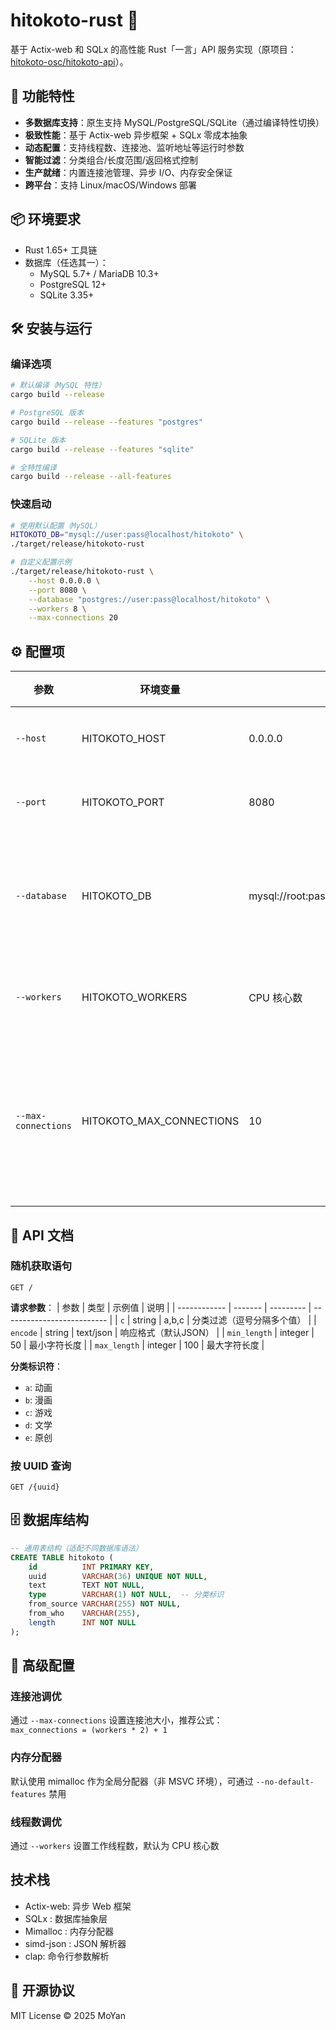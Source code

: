 # hitokoto-rust 🦀

基于 Actix-web 和 SQLx 的高性能 Rust「一言」API 服务实现（原项目：[hitokoto-osc/hitokoto-api](https://github.com/hitokoto-osc/hitokoto-api)）。

## 🚀 功能特性

- **多数据库支持**：原生支持 MySQL/PostgreSQL/SQLite（通过编译特性切换）
- **极致性能**：基于 Actix-web 异步框架 + SQLx 零成本抽象
- **动态配置**：支持线程数、连接池、监听地址等运行时参数
- **智能过滤**：分类组合/长度范围/返回格式控制
- **生产就绪**：内置连接池管理、异步 I/O、内存安全保证
- **跨平台**：支持 Linux/macOS/Windows 部署

## 📦 环境要求

- Rust 1.65+ 工具链
- 数据库（任选其一）：
  - MySQL 5.7+ / MariaDB 10.3+
  - PostgreSQL 12+
  - SQLite 3.35+

## 🛠️ 安装与运行

### 编译选项
```bash
# 默认编译（MySQL 特性）
cargo build --release 

# PostgreSQL 版本
cargo build --release --features "postgres"

# SQLite 版本
cargo build --release --features "sqlite"

# 全特性编译
cargo build --release --all-features
```

### 快速启动
```bash
# 使用默认配置（MySQL）
HITOKOTO_DB="mysql://user:pass@localhost/hitokoto" \
./target/release/hitokoto-rust

# 自定义配置示例
./target/release/hitokoto-rust \
    --host 0.0.0.0 \
    --port 8080 \
    --database "postgres://user:pass@localhost/hitokoto" \
    --workers 8 \
    --max-connections 20
```

## ⚙️ 配置项

| 参数                | 环境变量                 | 默认值                                   | 说明                   |
| ------------------- | ------------------------ | ---------------------------------------- | ---------------------- |
| `--host`            | HITOKOTO_HOST            | 0.0.0.0                                  | 监听地址               |
| `--port`            | HITOKOTO_PORT            | 8080                                     | 监听端口               |
| `--database`        | HITOKOTO_DB              | mysql://root:password@localhost/hitokoto | 数据库连接字符串       |
| `--workers`         | HITOKOTO_WORKERS         | CPU 核心数                               | 工作线程数             |
| `--max-connections` | HITOKOTO_MAX_CONNECTIONS | 10                                       | 数据库连接池最大连接数 |

## 📡 API 文档

### 随机获取语句
```
GET /
```

**请求参数**：
| 参数         | 类型    | 示例值    | 说明                       |
| ------------ | ------- | --------- | -------------------------- |
| `c`          | string  | a,b,c     | 分类过滤（逗号分隔多个值） |
| `encode`     | string  | text/json | 响应格式（默认JSON）       |
| `min_length` | integer | 50        | 最小字符长度               |
| `max_length` | integer | 100       | 最大字符长度               |

**分类标识符**：
- `a`: 动画
- `b`: 漫画
- `c`: 游戏
- `d`: 文学
- `e`: 原创

### 按 UUID 查询
```
GET /{uuid}
```

## 🗄️ 数据库结构
```sql
-- 通用表结构（适配不同数据库语法）
CREATE TABLE hitokoto (
    id          INT PRIMARY KEY,
    uuid        VARCHAR(36) UNIQUE NOT NULL,
    text        TEXT NOT NULL,
    type        VARCHAR(1) NOT NULL,  -- 分类标识
    from_source VARCHAR(255) NOT NULL,
    from_who    VARCHAR(255),
    length      INT NOT NULL
);
```

## 🧩 高级配置

### 连接池调优
通过 `--max-connections` 设置连接池大小，推荐公式：  
`max_connections = (workers * 2) + 1`

### 内存分配器
默认使用 mimalloc 作为全局分配器（非 MSVC 环境），可通过 `--no-default-features` 禁用

### 线程数调优
通过 `--workers` 设置工作线程数，默认为 CPU 核心数

## 技术栈
- Actix-web: 异步 Web 框架
- SQLx : 数据库抽象层
- Mimalloc : 内存分配器
- simd-json : JSON 解析器
- clap: 命令行参数解析

## 📜 开源协议
MIT License © 2025 MoYan
